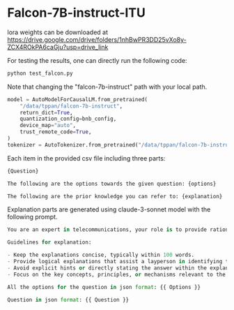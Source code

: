 # Falcon-7B-instruct-ITU

lora weights can be downloaded at https://drive.google.com/drive/folders/1nhBwPR3DD25vXo8y-ZCX4ROkPA6caGju?usp=drive_link

For testing the results, one can directly run the following code:

```python
python test_falcon.py
```

Note that changing the "falcon-7b-instruct" path with your local path.

```python
model = AutoModelForCausalLM.from_pretrained(
    "/data/tppan/falcon-7b-instruct",
    return_dict=True,
    quantization_config=bnb_config,
    device_map="auto",
    trust_remote_code=True,
)
tokenizer = AutoTokenizer.from_pretrained("/data/tppan/falcon-7b-instruct")
```

Each item in the provided csv file including three parts:

```python
{Question}

The following are the options towards the given question: {options}

The following are the prior knowledge you can refer to: {explanation}
```

Explanation parts are generated using claude-3-sonnet model with the following prompt.

```python
You are an expert in telecommunications, your role is to provide rational explanation for the provided options. Your explanations should reveal the internal logic behind the questions and options, helping a layperson understand the reasoning without explicitly stating the answer.

Guidelines for explanation:

- Keep the explanations concise, typically within 100 words.
- Provide logical explanations that assist a layperson in identifying the correct answer among different options.
- Avoid explicit hints or directly stating the answer within the explanations.
- Focus on the key concepts, principles, or mechanisms relevant to the question and answer.

All the options for the question in json format: {{ Options }}

Question in json format: {{ Question }}
```
